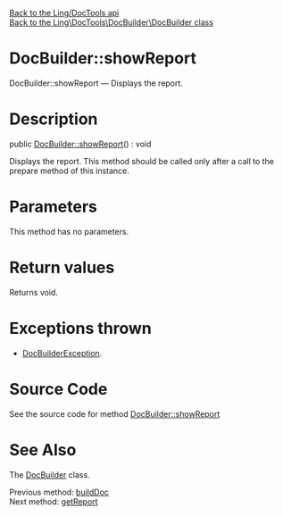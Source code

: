 [Back to the Ling/DocTools api](https://github.com/lingtalfi/DocTools/blob/master/doc/api/Ling/DocTools.md)<br>
[Back to the Ling\DocTools\DocBuilder\DocBuilder class](https://github.com/lingtalfi/DocTools/blob/master/doc/api/Ling/DocTools/DocBuilder/DocBuilder.md)


DocBuilder::showReport
================



DocBuilder::showReport — Displays the report.




Description
================


public [DocBuilder::showReport](https://github.com/lingtalfi/DocTools/blob/master/doc/api/Ling/DocTools/DocBuilder/DocBuilder/showReport.md)() : void




Displays the report.
This method should be called only after a call to the prepare method of this instance.




Parameters
================

This method has no parameters.


Return values
================

Returns void.


Exceptions thrown
================

- [DocBuilderException](https://github.com/lingtalfi/DocTools/blob/master/doc/api/Ling/DocTools/Exception/DocBuilderException.md).&nbsp;







Source Code
===========
See the source code for method [DocBuilder::showReport](https://github.com/lingtalfi/DocTools/blob/master/DocBuilder/DocBuilder.php#L95-L101)


See Also
================

The [DocBuilder](https://github.com/lingtalfi/DocTools/blob/master/doc/api/Ling/DocTools/DocBuilder/DocBuilder.md) class.

Previous method: [buildDoc](https://github.com/lingtalfi/DocTools/blob/master/doc/api/Ling/DocTools/DocBuilder/DocBuilder/buildDoc.md)<br>Next method: [getReport](https://github.com/lingtalfi/DocTools/blob/master/doc/api/Ling/DocTools/DocBuilder/DocBuilder/getReport.md)<br>

